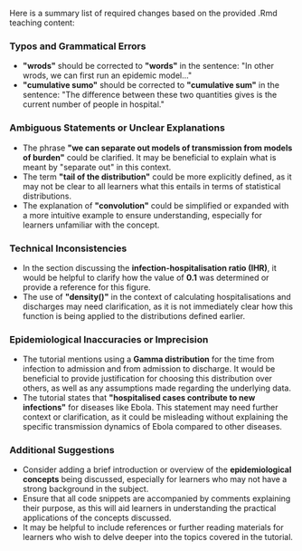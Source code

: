 Here is a summary list of required changes based on the provided .Rmd teaching content:

### Typos and Grammatical Errors
- **"wrods"** should be corrected to **"words"** in the sentence: "In other wrods, we can first run an epidemic model..."
- **"cumulative sumo"** should be corrected to **"cumulative sum"** in the sentence: "The difference between these two quantities gives is the current number of people in hospital."

### Ambiguous Statements or Unclear Explanations
- The phrase **"we can separate out models of transmission from models of burden"** could be clarified. It may be beneficial to explain what is meant by "separate out" in this context.
- The term **"tail of the distribution"** could be more explicitly defined, as it may not be clear to all learners what this entails in terms of statistical distributions.
- The explanation of **"convolution"** could be simplified or expanded with a more intuitive example to ensure understanding, especially for learners unfamiliar with the concept.

### Technical Inconsistencies
- In the section discussing the **infection-hospitalisation ratio (IHR)**, it would be helpful to clarify how the value of **0.1** was determined or provide a reference for this figure.
- The use of **"density()"** in the context of calculating hospitalisations and discharges may need clarification, as it is not immediately clear how this function is being applied to the distributions defined earlier.

### Epidemiological Inaccuracies or Imprecision
- The tutorial mentions using a **Gamma distribution** for the time from infection to admission and from admission to discharge. It would be beneficial to provide justification for choosing this distribution over others, as well as any assumptions made regarding the underlying data.
- The tutorial states that **"hospitalised cases contribute to new infections"** for diseases like Ebola. This statement may need further context or clarification, as it could be misleading without explaining the specific transmission dynamics of Ebola compared to other diseases.

### Additional Suggestions
- Consider adding a brief introduction or overview of the **epidemiological concepts** being discussed, especially for learners who may not have a strong background in the subject.
- Ensure that all code snippets are accompanied by comments explaining their purpose, as this will aid learners in understanding the practical applications of the concepts discussed.
- It may be helpful to include references or further reading materials for learners who wish to delve deeper into the topics covered in the tutorial.

